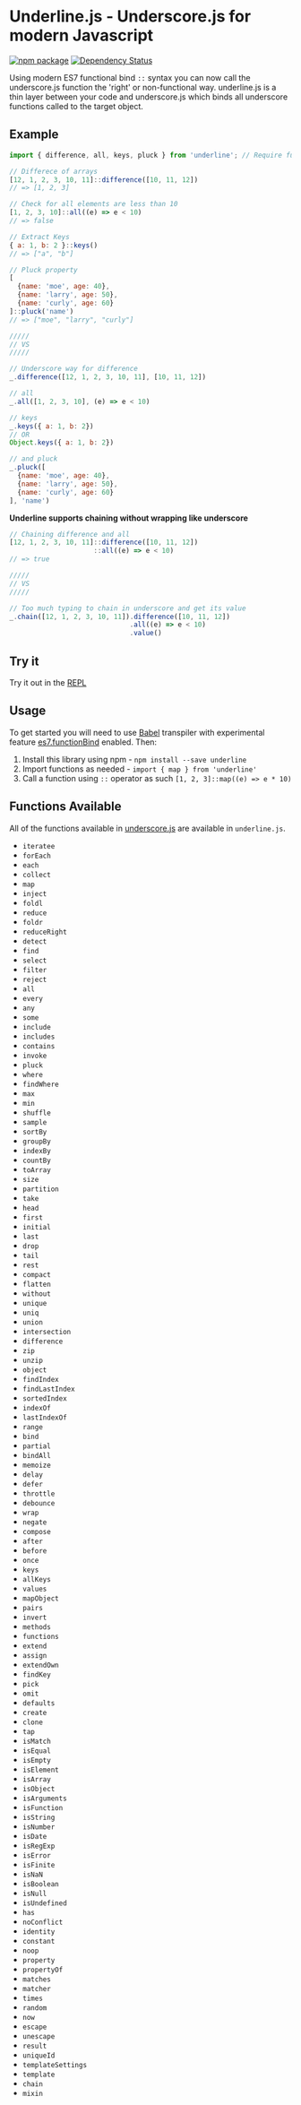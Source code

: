 # Underline.js - Underscore.js for modern Javascript

[![npm package](https://img.shields.io/npm/v/underline.svg?style=flat-square)](https://www.npmjs.org/package/underline)
[![Dependency Status](https://david-dm.org/ankurp/underline.svg?style=flat-square)](https://david-dm.org/ankurp/underline)

Using modern ES7 functional bind `::` syntax you can now call the underscore.js function the 'right' or non-functional way. underline.js is a thin layer between your code and underscore.js which binds all underscore functions called to the target object.

## Example

```javascript
import { difference, all, keys, pluck } from 'underline'; // Require functions needed

// Differece of arrays
[12, 1, 2, 3, 10, 11]::difference([10, 11, 12])
// => [1, 2, 3]

// Check for all elements are less than 10
[1, 2, 3, 10]::all((e) => e < 10)
// => false

// Extract Keys
{ a: 1, b: 2 }::keys()
// => ["a", "b"]

// Pluck property
[
  {name: 'moe', age: 40},
  {name: 'larry', age: 50},
  {name: 'curly', age: 60}
]::pluck('name')
// => ["moe", "larry", "curly"]

/////
// VS
/////

// Underscore way for difference
_.difference([12, 1, 2, 3, 10, 11], [10, 11, 12])

// all
_.all([1, 2, 3, 10], (e) => e < 10)

// keys
_.keys({ a: 1, b: 2})
// OR
Object.keys({ a: 1, b: 2})

// and pluck
_.pluck([
  {name: 'moe', age: 40},
  {name: 'larry', age: 50},
  {name: 'curly', age: 60}
], 'name')
```

**Underline supports chaining without wrapping like underscore**

```javascript
// Chaining difference and all
[12, 1, 2, 3, 10, 11]::difference([10, 11, 12])
                     ::all((e) => e < 10)
// => true

/////
// VS
/////

// Too much typing to chain in underscore and get its value
_.chain([12, 1, 2, 3, 10, 11]).difference([10, 11, 12])
                              .all((e) => e < 10)
                              .value()
```

## Try it

Try it out in the [REPL](http://ankurp.github.io/underline/)

## Usage

To get started you will need to use [Babel](https://babeljs.io) transpiler with experimental feature [es7.functionBind](http://babeljs.io/blog/2015/05/14/function-bind/#usage) enabled. Then:

1. Install this library using npm - `npm install --save underline`
2. Import functions as needed - `import { map } from 'underline'`
3. Call a function using `::` operator as such `[1, 2, 3]::map((e) => e * 10)`

## Functions Available

All of the functions available in [underscore.js](http://underscorejs.org/) are available in `underline.js`.

* `iteratee`
* `forEach`
* `each`
* `collect`
* `map`
* `inject`
* `foldl`
* `reduce`
* `foldr`
* `reduceRight`
* `detect`
* `find`
* `select`
* `filter`
* `reject`
* `all`
* `every`
* `any`
* `some`
* `include`
* `includes`
* `contains`
* `invoke`
* `pluck`
* `where`
* `findWhere`
* `max`
* `min`
* `shuffle`
* `sample`
* `sortBy`
* `groupBy`
* `indexBy`
* `countBy`
* `toArray`
* `size`
* `partition`
* `take`
* `head`
* `first`
* `initial`
* `last`
* `drop`
* `tail`
* `rest`
* `compact`
* `flatten`
* `without`
* `unique`
* `uniq`
* `union`
* `intersection`
* `difference`
* `zip`
* `unzip`
* `object`
* `findIndex`
* `findLastIndex`
* `sortedIndex`
* `indexOf`
* `lastIndexOf`
* `range`
* `bind`
* `partial`
* `bindAll`
* `memoize`
* `delay`
* `defer`
* `throttle`
* `debounce`
* `wrap`
* `negate`
* `compose`
* `after`
* `before`
* `once`
* `keys`
* `allKeys`
* `values`
* `mapObject`
* `pairs`
* `invert`
* `methods`
* `functions`
* `extend`
* `assign`
* `extendOwn`
* `findKey`
* `pick`
* `omit`
* `defaults`
* `create`
* `clone`
* `tap`
* `isMatch`
* `isEqual`
* `isEmpty`
* `isElement`
* `isArray`
* `isObject`
* `isArguments`
* `isFunction`
* `isString`
* `isNumber`
* `isDate`
* `isRegExp`
* `isError`
* `isFinite`
* `isNaN`
* `isBoolean`
* `isNull`
* `isUndefined`
* `has`
* `noConflict`
* `identity`
* `constant`
* `noop`
* `property`
* `propertyOf`
* `matches`
* `matcher`
* `times`
* `random`
* `now`
* `escape`
* `unescape`
* `result`
* `uniqueId`
* `templateSettings`
* `template`
* `chain`
* `mixin`
